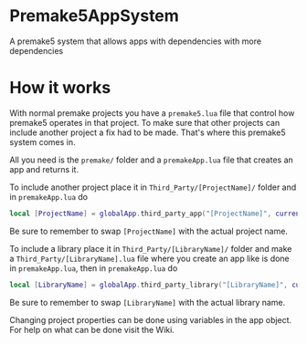 # Premake5AppSystem
A premake5 system that allows apps with dependencies with more dependencies

# How it works
With normal premake projects you have a ```premake5.lua``` file that control how premake5 operates in that project.
To make sure that other projects can include another project a fix had to be made.
That's where this premake5 system comes in.

All you need is the ```premake/``` folder
and a ```premakeApp.lua``` file that creates an app and returns it.

To include another project place it in ```Third_Party/[ProjectName]/``` folder and in ```premakeApp.lua``` do
```lua
local [ProjectName] = globalApp.third_party_app("[ProjectName]", currentPath)
```
Be sure to remember to swap ```[ProjectName]``` with the actual project name.

To include a library place it in ```Third_Party/[LibraryName]/``` folder and make a ```Third_Party/[LibraryName].lua``` file where you create an app like is done in ```premakeApp.lua```, then in ```premakeApp.lua``` do
```lua
local [LibraryName] = globalApp.third_party_library("[LibraryName]", currentPath)
```
Be sure to remember to swap ```[LibraryName]``` with the actual library name.

Changing project properties can be done using variables in the app object. For help on what can be done visit the Wiki.
